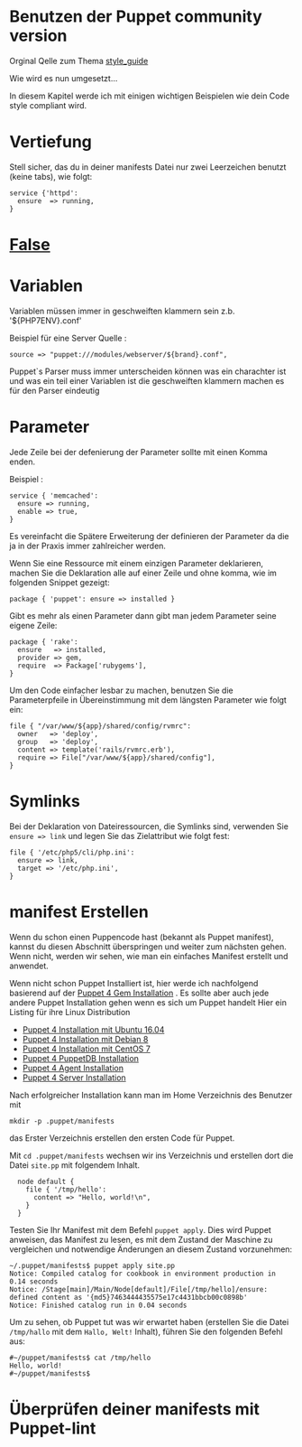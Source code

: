# Benutzen der Puppet community version

Orginal Qelle zum Thema [style_guide](http://docs.puppetlabs.com/guides/style_guide.html)

Wie wird es nun umgesetzt...

In diesem Kapitel werde ich mit einigen wichtigen Beispielen wie dein Code style compliant wird.


# Vertiefung

Stell sicher, das du in deiner manifests Datei nur zwei Leerzeichen benutzt  (keine tabs), wie folgt:

```
service {'httpd':
  ensure  => running,
}
```


# [False](../puppet4-basics-false)


# Variablen
Variablen müssen immer in geschweiften klammern sein z.b. '${PHP7ENV}.conf'

Beispiel für eine Server Quelle : 

```
source => "puppet:///modules/webserver/${brand}.conf",
```

Puppet`s Parser muss immer unterscheiden können was ein charachter ist und was ein teil einer Variablen ist die geschweiften klammern machen es für den Parser eindeutig

# Parameter
Jede Zeile bei der defenierung der Parameter sollte mit einen Komma enden. 

Beispiel : 
```
service { 'memcached':
  ensure => running,
  enable => true,
}
```

Es vereinfacht die Spätere Erweiterung der definieren der Parameter da die ja in der Praxis immer zahlreicher werden. 

Wenn Sie eine Ressource mit einem einzigen Parameter deklarieren, machen Sie die Deklaration alle auf einer Zeile und ohne komma, wie im folgenden Snippet gezeigt:

`package { 'puppet': ensure => installed }`

Gibt es mehr als einen Parameter dann gibt man  jedem Parameter seine eigene Zeile:

```
package { 'rake':
  ensure   => installed,
  provider => gem,
  require  => Package['rubygems'],
}
```

Um den Code einfacher lesbar zu machen, benutzen Sie die Parameterpfeile in Übereinstimmung mit dem längsten Parameter wie folgt ein:

```
file { "/var/www/${app}/shared/config/rvmrc":
  owner   => 'deploy',
  group   => 'deploy',
  content => template('rails/rvmrc.erb'),
  require => File["/var/www/${app}/shared/config"],
}
```

# Symlinks
Bei der Deklaration von Dateiressourcen, die Symlinks sind, verwenden Sie `ensure => link` und legen Sie das Zielattribut wie folgt fest:


```
file { '/etc/php5/cli/php.ini':
  ensure => link,
  target => '/etc/php.ini',
}
```

# manifest Erstellen

Wenn du schon einen Puppencode hast (bekannt als Puppet manifest), kannst du diesen Abschnitt überspringen und weiter zum nächsten gehen. 
Wenn nicht, werden wir sehen, wie man ein einfaches Manifest erstellt und anwendet.

Wenn nicht schon Puppet Installiert ist, hier werde ich nachfolgend basierend auf der  [Puppet 4 Gem Installation](../puppet4-gem-install) .
Es sollte aber auch jede andere Puppet Installation gehen wenn es sich um Puppet handelt
Hier ein Listing für ihre Linux Distribution 

* [Puppet 4 Installation mit Ubuntu 16.04](https://www.digitalocean.com/community/tutorials/how-to-install-puppet-4-on-ubuntu-16-04)
* [Puppet 4 Installation mit Debian 8]()
* [Puppet 4 Installation mit CentOS 7](http://www.itzgeek.com/how-tos/linux/centos-how-tos/how-to-install-puppet-4-x-on-centos-7-rhel-7.html)
* [Puppet 4 PuppetDB Installation ](https://docs.puppet.com/puppetdb/4.4/install_via_module.html)
* [Puppet 4 Agent Installation ](https://docs.puppet.com/puppet/4.9/install_linux.html)
* [Puppet 4 Server Installation  ](https://docs.puppet.com/puppetserver/2.7/install_from_packages.html)

Nach erfolgreicher Installation kann man im Home Verzeichnis des Benutzer mit 

`mkdir -p .puppet/manifests`

das Erster Verzeichnis erstellen den ersten Code für Puppet.

Mit `cd .puppet/manifests` wechsen wir ins Verzeichnis und erstellen dort die Datei `site.pp` mit folgendem Inhalt.
```
  node default {
    file { '/tmp/hello':
      content => "Hello, world!\n",
    }
  }
```

Testen Sie Ihr Manifest mit dem Befehl `puppet apply`. 
Dies wird Puppet anweisen, das Manifest zu lesen, es mit dem Zustand der Maschine zu vergleichen und notwendige Änderungen an diesem Zustand vorzunehmen:
```
~/.puppet/manifests$ puppet apply site.pp
Notice: Compiled catalog for cookbook in environment production in 0.14 seconds
Notice: /Stage[main]/Main/Node[default]/File[/tmp/hello]/ensure: defined content as '{md5}7463444435575e17c4431bbcb00c0898b'
Notice: Finished catalog run in 0.04 seconds
```

Um zu sehen, ob Puppet tut was wir erwartet haben (erstellen Sie die Datei `/tmp/hallo` mit dem `Hallo, Welt!` Inhalt), führen Sie den folgenden Befehl aus:
```
#~/puppet/manifests$ cat /tmp/hello
Hello, world!
#~/puppet/manifests$

```

# Überprüfen deiner manifests mit Puppet-lint

